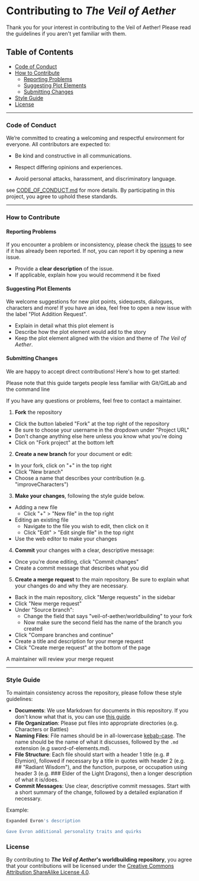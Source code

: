 # Contributing to *The Veil of Aether*

Thank you for your interest in contributing to the Veil of Aether! Please read the guidelines if you aren't yet familiar with them.

## Table of Contents
- [Code of Conduct](#code-of-conduct)
- [How to Contribute](#how-to-contribute)
  - [Reporting Problems](#reporting-problems)
  - [Suggesting Plot Elements](#suggesting-plot-elements)
  - [Submitting Changes](#submitting-changes)
- [Style Guide](#style-guide)
- [License](#license)

---

### Code of Conduct

We’re committed to creating a welcoming and respectful environment for everyone. All contributors are expected to:

- Be kind and constructive in all communications.

- Respect differing opinions and experiences.

- Avoid personal attacks, harassment, and discriminatory language.

see [CODE_OF_CONDUCT.md](CODE_OF_CONDUCT.md) for more details. By participating in this project, you agree to uphold these standards.

---

### How to Contribute

#### Reporting Problems

If you encounter a problem or inconsistency, please check the [issues](https://gitlab.com/veil-of-asether/worldbuilding/-/issues) to see if it has already been reported. If not, you can report it by opening a new issue.

- Provide a **clear description** of the issue.
- If applicable, explain how you would recommend it be fixed

#### Suggesting Plot Elements

We welcome suggestions for new plot points, sidequests, dialogues, characters and more! If you have an idea, feel free to open a new issue with the label "Plot Addition Request".

- Explain in detail what this plot element is
- Describe how the plot element would add to the story
- Keep the plot element aligned with the vision and theme of *The Veil of Aether*.

#### Submitting Changes

We are happy to accept direct contributions! Here's how to get started:

Please note that this guide targets people less familiar with Git/GitLab and the command line

If you have any questions or problems, feel free to contact a maintainer.

1. **Fork** the repository
  - Click the button labeled "Fork" at the top right of the repository
  - Be sure to choose your username in the dropdown under "Project URL"
  - Don't change anything else here unless you know what you're doing
  - Click on "Fork project" at the bottom left
2. **Create a new branch** for your document or edit:
  - In your fork, click on "+" in the top right
  - Click "New branch"
  - Choose a name that describes your contribution (e.g. "improveCharacters")
3. **Make your changes**, following the style guide below.
  - Adding a new file
    - Click "+" > "New file" in the top right
  - Editing an existing file
    - Navigate to the file you wish to edit, then click on it
    - Click "Edit" > "Edit single file" in the top right
  - Use the web editor to make your changes
4. **Commit** your changes with a clear, descriptive message:
  - Once you're done editing, click "Commit changes"
  - Create a commit message that describes what you did
5. **Create a merge request** to the main repository. Be sure to explain what your changes do and why they are necessary.
  - Back in the main repository, click "Merge requests" in the sidebar
  - Click "New merge request"
  - Under "Source branch":
    - Change the field that says "veil-of-aether/worldbuilding" to your fork
    - Now make sure the second field has the name of the branch you created
  - Click "Compare branches and continue"
  - Create a title and description for your merge request
  - Click "Create merge request" at the bottom of the page

A maintainer will review your merge request

---

### Style Guide

To maintain consistency across the repository, please follow these style guidelines:

- **Documents**: We use Markdown for documents in this repository. If you don't know what that is, you can use [this guide](https://www.markdownguide.org/).
- **File Organization**: Please put files into appropriate directories (e.g. Characters or Battles)
- **Naming Files**: File names should be in all-lowercase [kebab-case](https://developer.mozilla.org/en-US/docs/Glossary/Kebab_case). The name should be the name of what it discusses, followed by the `.md` extension (e.g sword-of-elements.md).
- **File Structure**: Each file should start with a header 1 title (e.g. \# Elymion), followed if necessary by a title in quotes with header 2 (e.g. \#\# "Radiant Wisdom"), and the function, purpose, or occupation using header 3 (e.g. \#\#\# Elder of the Light Dragons), then a longer description of what it is/does.
- **Commit Messages**: Use clear, descriptive commit messages. Start with a short summary of the change, followed by a detailed explanation if necessary.
  
Example:
```bash
Expanded Evron's description

Gave Evron additional personality traits and quirks
```

### License

By contributing to ***The Veil of Aether*'s worldbuilding repository**, you agree that your contributions will be licensed under the [Creative Commons Attribution ShareAlike License 4.0](LICENSE).
